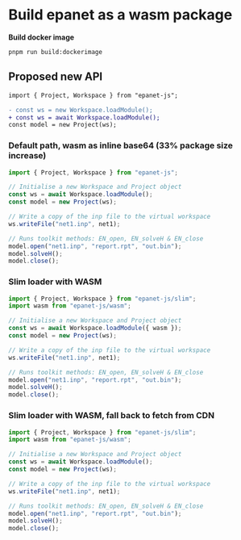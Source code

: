 # Build epanet as a wasm package

**Build docker image**

```
pnpm run build:dockerimage
```

## Proposed new API

```diff
import { Project, Workspace } from "epanet-js";

- const ws = new Workspace.loadModule();
+ const ws = await Workspace.loadModule();
const model = new Project(ws);
```

### Default path, wasm as inline base64 (33% package size increase)

```javascript
import { Project, Workspace } from "epanet-js";

// Initialise a new Workspace and Project object
const ws = await Workspace.loadModule();
const model = new Project(ws);

// Write a copy of the inp file to the virtual workspace
ws.writeFile("net1.inp", net1);

// Runs toolkit methods: EN_open, EN_solveH & EN_close
model.open("net1.inp", "report.rpt", "out.bin");
model.solveH();
model.close();
```

### Slim loader with WASM

```javascript
import { Project, Workspace } from "epanet-js/slim";
import wasm from "epanet-js/wasm";

// Initialise a new Workspace and Project object
const ws = await Workspace.loadModule({ wasm });
const model = new Project(ws);

// Write a copy of the inp file to the virtual workspace
ws.writeFile("net1.inp", net1);

// Runs toolkit methods: EN_open, EN_solveH & EN_close
model.open("net1.inp", "report.rpt", "out.bin");
model.solveH();
model.close();
```

### Slim loader with WASM, fall back to fetch from CDN

```javascript
import { Project, Workspace } from "epanet-js/slim";
import wasm from "epanet-js/wasm";

// Initialise a new Workspace and Project object
const ws = await Workspace.loadModule();
const model = new Project(ws);

// Write a copy of the inp file to the virtual workspace
ws.writeFile("net1.inp", net1);

// Runs toolkit methods: EN_open, EN_solveH & EN_close
model.open("net1.inp", "report.rpt", "out.bin");
model.solveH();
model.close();
```
